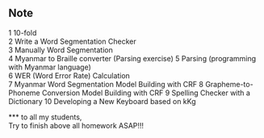 ## Note  
1 10-fold  
2 Write a Word Segmentation Checker  
3 Manually Word Segmentation  
4 Myanmar to Braille converter (Parsing exercise) 
5 Parsing (programming with Myanmar language)  
6 WER (Word Error Rate) Calculation  
7 Myanmar Word Segmentation Model Building with CRF
8 Grapheme-to-Phoneme Conversion Model Building with CRF
9 Spelling Checker with a Dictionary
10 Developing a New Keyboard based on kKg

*** to all my students,   
Try to finish above all homework ASAP!!!

